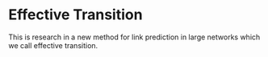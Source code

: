 # Effective Transition
This is research in a new method for link prediction in large networks which we call effective transition. 
